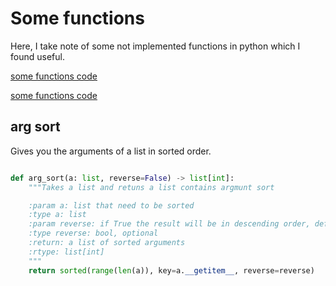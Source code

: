 # Some functions

Here, I take note of some not implemented functions
in python which I found useful.

[some functions code](codes/src/some_functions.py)

[some functions code](codes/tests/test_some_functions.py)

## arg sort

Gives you the arguments of a list in sorted order.

```python

def arg_sort(a: list, reverse=False) -> list[int]:
    """Takes a list and retuns a list contains argmunt sort

    :param a: list that need to be sorted
    :type a: list
    :param reverse: if True the result will be in descending order, defaults to False
    :type reverse: bool, optional
    :return: a list of sorted arguments
    :rtype: list[int]
    """
    return sorted(range(len(a)), key=a.__getitem__, reverse=reverse)

```
